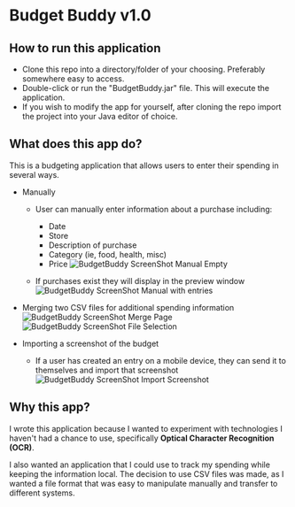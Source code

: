 # Budget Buddy v1.0

## How to run this application
- Clone this repo into a directory/folder of your choosing. Preferably somewhere easy to access.
- Double-click or run the "BudgetBuddy.jar" file. This will execute the application.
- If you wish to modify the app for yourself, after cloning the repo import the project into your Java editor of choice. 

## What does this app do?
This is a budgeting application that allows users to enter their spending in several ways.  

- Manually
  - User can manually enter information about a purchase including:
    - Date
    - Store
    - Description of purchase
    - Category (ie, food, health, misc)
    - Price
![BudgetBuddy ScreenShot Manual Empty](https://github.com/j-bloom/BudgetBuddy/assets/36741471/d4e35586-1ee5-478e-bc9f-3cbc987612c2)  

  - If purchases exist they will display in the preview window  
![BudgetBuddy ScreenShot Manual with entries](https://github.com/j-bloom/BudgetBuddy/assets/36741471/8b07cb1b-b208-4c41-bc56-97c92c7f6f6e)  


- Merging two CSV files for additional spending information  
![BudgetBuddy ScreenShot Merge Page](https://github.com/j-bloom/BudgetBuddy/assets/36741471/6731e77e-ed71-4b00-922c-ec4aec99b72b)  
![BudgetBuddy ScreenShot File Selection](https://github.com/j-bloom/BudgetBuddy/assets/36741471/78569dee-c62a-4b7e-a094-9e8396958fb7)  


- Importing a screenshot of the budget
  - If a user has created an entry on a mobile device, they can send it to themselves and import that screenshot  
![BudgetBuddy ScreenShot Import Screenshot](https://github.com/j-bloom/BudgetBuddy/assets/36741471/e9f5f47d-c0ff-4c08-bcb8-011adfcf498f)



## Why this app?
I wrote this application because I wanted to experiment with technologies I haven't had a chance to use, specifically <b>Optical Character Recognition (OCR)</b>.  

I also wanted an application that I could use to track my spending while keeping the information local. The decision to use CSV files was made, as I wanted a file format that was easy to manipulate manually and transfer to different systems.

